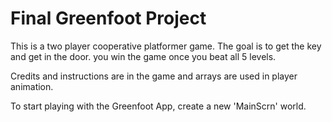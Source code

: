 # Final Greenfoot Project

This is a two player cooperative platformer game. The goal is to get the key and get in the door.
you win the game once you beat all 5 levels.

Credits and instructions are in the game and arrays are used in player animation.

To start playing with the Greenfoot App, create a new 'MainScrn' world.

